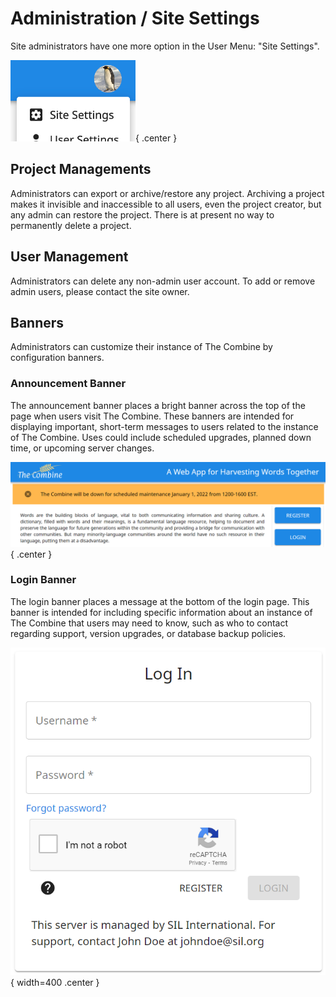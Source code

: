 # Administration / Site Settings

Site administrators have one more option in the User Menu: "Site Settings".

![User Menu - Admin](images/userMenuAdmin.png){ .center }

## Project Managements

Administrators can export or archive/restore any project. Archiving a project makes it invisible and inaccessible to all
users, even the project creator, but any admin can restore the project. There is at present no way to permanently delete
a project.

## User Management

Administrators can delete any non-admin user account. To add or remove admin users, please contact the site owner.

## Banners

Administrators can customize their instance of The Combine by configuration banners.

### Announcement Banner

The announcement banner places a bright banner across the top of the page when users visit The Combine. These banners
are intended for displaying important, short-term messages to users related to the instance of The Combine. Uses could
include scheduled upgrades, planned down time, or upcoming server changes.

![Announcement Banner](images/announcementBanner.png){ .center }

### Login Banner

The login banner places a message at the bottom of the login page. This banner is intended for including specific
information about an instance of The Combine that users may need to know, such as who to contact regarding support,
version upgrades, or database backup policies.

![Login Banner](images/loginBanner.png){ width=400 .center }
